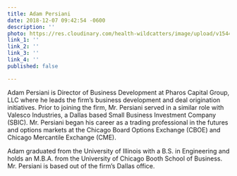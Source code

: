 ```yaml
---
title: Adam Persiani
date: 2018-12-07 09:42:54 -0600
description: ''
photo: https://res.cloudinary.com/health-wildcatters/image/upload/v1544197409/image.png
link_1: ''
link_2: ''
link_3: ''
link_4: ''
published: false

---
```

Adam Persiani is Director of Business Development at Pharos Capital Group, LLC where he leads the firm’s business development and deal origination initiatives. Prior to joining the firm, Mr. Persiani served in a similar role with Valesco Industries, a Dallas based Small Business Investment Company (SBIC). Mr. Persiani began his career as a trading professional in the futures and options markets at the Chicago Board Options Exchange (CBOE) and Chicago Mercantile Exchange (CME).

Adam graduated from the University of Illinois with a B.S. in Engineering and holds an M.B.A. from the University of Chicago Booth School of Business. Mr. Persiani is based out of the firm’s Dallas office.